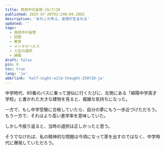 ```yaml
---
title: 真夜中の妄想-25/7/20
published: 2025-07-20T02:240:04.280Z
description: 'あれこれ考え、妄想が生まれる'
updated: ''
tags:
  - 真夜中の妄想
  - 回想
  - 教育
  - メンタルヘルス
  - 人生の選択
  - 綿陽
draft: false
pin: 0
toc: true
lang: 'ja'
abbrlink: 'half-night-wild-thought-250720-ja'
---
```


中学時代、80番のバスに乗って游仙に行くたびに、左側にある「綿陽中学英才学校」と書かれた大きな建物を見ると、複雑な気持ちになった。

一方で、もし中学受験に合格していたら、自分の夢にもう一歩近づけただろう。もう一方で、それはより高い進学率を意味していた。

しかし今振り返ると、当時の選択は正しかったと思う。

そうでなければ、私の精神的な問題は今頃になって芽を出すのではなく、中学時代に爆発していただろう。
